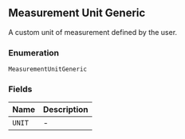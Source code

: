 ## Measurement Unit Generic

A custom unit of measurement defined by the user.

### Enumeration

`MeasurementUnitGeneric`

### Fields

| Name | Description |
|  --- | --- |
| `UNIT` | - |

